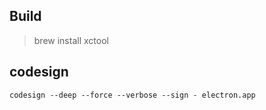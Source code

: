 
## Build

> brew install xctool


## codesign
```
codesign --deep --force --verbose --sign - electron.app
```